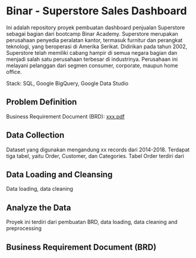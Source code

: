 # Binar - Superstore Sales Dashboard

Ini adalah repository proyek pembuatan dashboard penjualan Superstore sebagai bagian dari bootcamp Binar Academy. 
Superstore merupakan perusahaan penyedia peralatan kantor, termasuk furnitur dan perangkat teknologi, yang beroperasi di Amerika Serikat. Didirikan pada tahun 2002, Superstore telah memiliki cabang hampir di semua negara bagian dan menjadi salah satu perusahaan terbesar di industrinya. Perusahaan ini melayani pelanggan dari segmen consumer, corporate, maupun home office. 

Stack: SQL, Google BigQuery, Google Data Studio

## Problem Definition
Business Requirement Document (BRD): [xxx.pdf](http://)

## Data Collection
Dataset yang digunakan mengandung xx records dari 2014-2018. Terdapat tiga tabel, yaitu Order, Customer, dan Categories.
Tabel Order terdiri dari

## Data Loading and Cleansing

Data loading, data cleaning

## Analyze the Data

Proyek ini terdiri dari pembuatan BRD, data loading, data cleaning and preprocessing

## Business Requirement Document (BRD)

